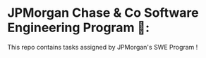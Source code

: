 # JPMorgan Chase & Co Software Engineering Program 🐯:

This repo contains tasks assigned by JPMorgan's SWE Program !
